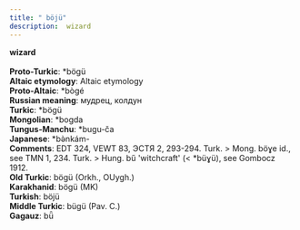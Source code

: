 ```yaml
---
title: " böjü"
description:  wizard
---
```

<p data-pagefind-weight="0.5">
<strong> wizard</strong><br><br>
<strong>Proto-Turkic</strong>:  *bögü<br>
<strong>Altaic etymology</strong>:  Altaic etymology<br>
<strong> Proto-Altaic</strong>:  *bògé<br>
<strong>Russian meaning</strong>:  мудрец, колдун<br>
<strong>Turkic</strong>:  *bögü<br>
<strong>Mongolian</strong>:  *bogda<br>
<strong>Tungus-Manchu</strong>:  *bugu-ča<br>
<strong>Japanese</strong>:  *bǝ̀nkám-<br>
<strong>Comments</strong>:  EDT 324, VEWT 83, ЭСТЯ 2, 293-294. Turk. > Mong. böɣe id., see TMN 1, 234. Turk. > Hung. bű 'witchcraft' (< *büɣü), see Gombocz 1912.<br>
<strong>Old Turkic</strong>:  bögü (Orkh., OUygh.)<br>
<strong>Karakhanid</strong>:  bögü (MK)<br>
<strong>Turkish</strong>:  böjü<br>
<strong>Middle Turkic</strong>:  bügü (Pav. C.)<br>
<strong>Gagauz</strong>:  bǖ<br>

</p>
